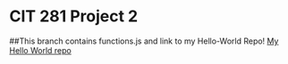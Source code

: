 # CIT 281 Project 2 
##This branch contains functions.js and link to my Hello-World Repo!
[My Hello World repo](https://github.com/clayhdavenport/hello-world.git)

